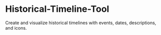 # Historical-Timeline-Tool
Create and visualize historical timelines with events, dates, descriptions, and icons.
